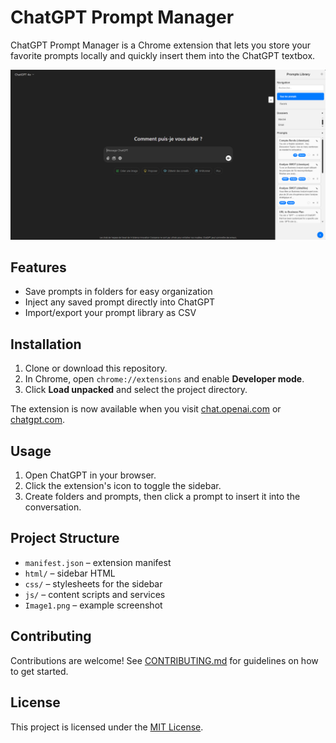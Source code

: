 # ChatGPT Prompt Manager

ChatGPT Prompt Manager is a Chrome extension that lets you store your favorite prompts locally and quickly insert them into the ChatGPT textbox.

![Screenshot](Image1.png)

## Features

- Save prompts in folders for easy organization
- Inject any saved prompt directly into ChatGPT
- Import/export your prompt library as CSV

## Installation

1. Clone or download this repository.
2. In Chrome, open `chrome://extensions` and enable **Developer mode**.
3. Click **Load unpacked** and select the project directory.

The extension is now available when you visit [chat.openai.com](https://chat.openai.com) or [chatgpt.com](https://chatgpt.com).

## Usage

1. Open ChatGPT in your browser.
2. Click the extension's icon to toggle the sidebar.
3. Create folders and prompts, then click a prompt to insert it into the conversation.

## Project Structure

- `manifest.json` – extension manifest
- `html/` – sidebar HTML
- `css/` – stylesheets for the sidebar
- `js/` – content scripts and services
- `Image1.png` – example screenshot

## Contributing

Contributions are welcome! See [CONTRIBUTING.md](CONTRIBUTING.md) for guidelines on how to get started.

## License

This project is licensed under the [MIT License](LICENSE).
